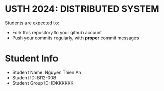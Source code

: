 USTH 2024: DISTRIBUTED SYSTEM
=====================================================

Students are expected to:
* Fork this repository to your github account
* Push your commits regularly, with **proper** commit messages


Student Info
=========================

* Student Name: Nguyen Thien An
* Student ID: BI12-008
* Student Group ID: IDKKKKKK
